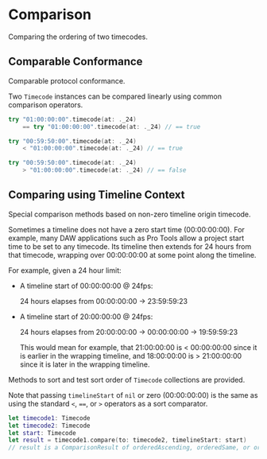 # Comparison

Comparing the ordering of two timecodes.

## Comparable Conformance

Comparable protocol conformance.

Two ``Timecode`` instances can be compared linearly using common comparison operators.

```swift
try "01:00:00:00".timecode(at: ._24) 
    == try "01:00:00:00".timecode(at: ._24) // == true

try "00:59:50:00".timecode(at: ._24) 
    < "01:00:00:00".timecode(at: ._24) // == true

try "00:59:50:00".timecode(at: ._24) 
    > "01:00:00:00".timecode(at: ._24) // == false
```

## Comparing using Timeline Context

Special comparison methods based on non-zero timeline origin timecode.

Sometimes a timeline does not have a zero start time (00:00:00:00). For example, many DAW applications such as Pro Tools allow a project start time to be set to any timecode. Its timeline then extends for 24 hours from that timecode, wrapping over 00:00:00:00 at some point along the timeline.

For example, given a 24 hour limit:

- A timeline start of 00:00:00:00 @ 24fps:

  24 hours elapses from 00:00:00:00 → 23:59:59:23

- A timeline start of 20:00:00:00 @ 24fps:

  24 hours elapses from 20:00:00:00 → 00:00:00:00 → 19:59:59:23

  This would mean for example, that 21:00:00:00 is < 00:00:00:00 since it is earlier in the wrapping timeline, and 18:00:00:00 is > 21:00:00:00 since it is later in the wrapping timeline.

Methods to sort and test sort order of ``Timecode`` collections are provided.

Note that passing `timelineStart` of `nil` or zero (00:00:00:00) is the same as using the standard  `<`, `==`, or  `>` operators as a sort comparator.

```swift
let timecode1: Timecode
let timecode2: Timecode
let start: Timecode
let result = timecode1.compare(to: timecode2, timelineStart: start)
// result is a ComparisonResult of orderedAscending, orderedSame, or orderedDescending
```
